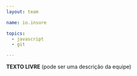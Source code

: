 ```yaml
---
layout: team

name: io.insure

topics: 
  - javascript
  - git

---
```


**TEXTO LIVRE** (pode ser uma descrição da equipe)